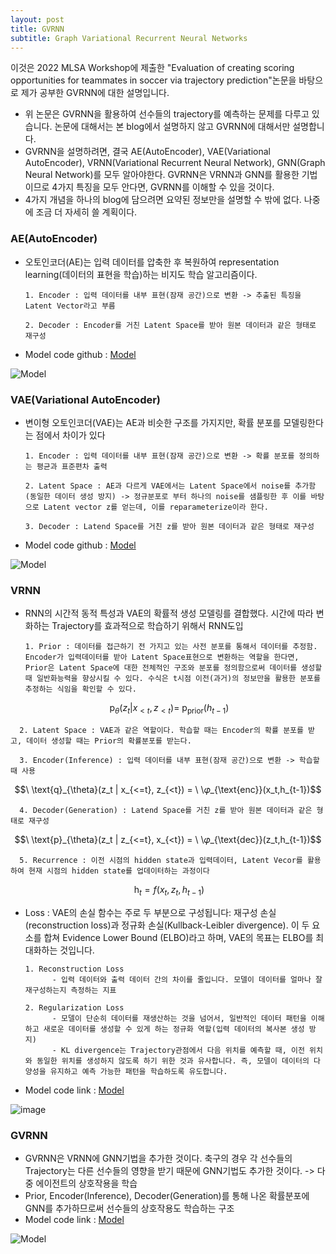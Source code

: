 ```yaml
---
layout: post
title: GVRNN
subtitle: Graph Variational Recurrent Neural Networks
---
```


이것은 2022 MLSA Workshop에 제출한 "Evaluation of creating scoring opportunities for teammates in soccer via trajectory prediction"논문을 바탕으로 제가 공부한 GVRNN에 대한 설명입니다.

- 위 논문은 GVRNN을 활용하여 선수들의 trajectory를 예측하는 문제를 다루고 있습니다. 논문에 대해서는 본 blog에서 설명하지 않고 GVRNN에 대해서만 설명합니다. 
- GVRNN을 설명하려면, 결국 AE(AutoEncoder), VAE(Variational AutoEncoder), VRNN(Variational Recurrent Neural Network), GNN(Graph Neural Network)를 모두 알아야한다. GVRNN은 VRNN과 GNN를 활용한 기법이므로 4가지 특징을 모두 안다면, GVRNN를 이해할 수 있을 것이다.
- 4가지 개념을 하나의 blog에 담으려면 요약된 정보만을 설명할 수 밖에 없다. 나중에 조금 더 자세히 쓸 계획이다.

### AE(AutoEncoder)
- 오토인코더(AE)는 입력 데이터를 압축한 후 복원하여 representation learning(데이터의 표현을 학습)하는 비지도 학습 알고리즘이다.
  
      1. Encoder : 입력 데이터를 내부 표현(잠재 공간)으로 변환 -> 추출된 특징을 Latent Vector라고 부름
  
      2. Decoder : Encoder를 거친 Latent Space를 받아 원본 데이터과 같은 형태로 재구성
  
- Model code github : [Model](https://github.com/dariocazzani/pytorch-AE/blob/master/models/AE.py)
  
![Model](https://blog.kakaocdn.net/dn/8JonH/btqFBec9cAF/mhxdDF930R0CrHs9NdUKv1/img.png)
  
### VAE(Variational AutoEncoder)
- 변이형 오토인코더(VAE)는 AE과 비슷한 구조를 가지지만, 확률 분포를 모델링한다는 점에서 차이가 있다

      1. Encoder : 입력 데이터를 내부 표현(잠재 공간)으로 변환 -> 확률 분포를 정의하는 평균과 표준편차 출력
  
      2. Latent Space : AE과 다르게 VAE에서는 Latent Space에서 noise를 추가함(동일한 데이터 생성 방지) -> 정규분포로 부터 하나의 noise를 샘플링한 후 이를 바탕으로 Latent vector z를 얻는데, 이를 reparameterize이라 한다.
  
      3. Decoder : Latend Space를 거친 z를 받아 원본 데이터과 같은 형태로 재구성
  
- Model code github : [Model](https://github.com/dariocazzani/pytorch-AE/blob/master/models/VAE.py)
  
![Model](https://blog.kakaocdn.net/dn/b30Uzl/btrxY4wKngj/SucVwitDrRtQvi1xTHdrR0/img.png)

### VRNN
* RNN의 시간적 동적 특성과 VAE의 확률적 생성 모델링를 결합했다. 시간에 따라 변화하는 Trajectory를 효과적으로 학습하기 위해서 RNN도입

      1. Prior : 데이터를 접근하기 전 가지고 있는 사전 분포를 통해서 데이터를 추정함. Encoder가 입력데이터를 받아 Latent Space표현으로 변환하는 역할을 한다면, Prior은 Latent Space에 대한 전체적인 구조와 분포를 정의함으로써 데이터를 생성할 때 일반화능력을 향상시킬 수 있다. 수식은 t시점 이전(과거)의 정보만을 활용한 분포를 추정하는 식임을 확인할 수 있다.

$$\ \text{p}_{\theta}(z_t | x_{<t}, z_{<t}) = \ \text{p}_{\text{prior}}(h_{t-1})$$

      2. Latent Space : VAE과 같은 역할이다. 학습할 때는 Encoder의 확률 분포를 받고, 데이터 생성할 때는 Prior의 확률분포를 받는다.
  
      3. Encoder(Inference) : 입력 데이터를 내부 표현(잠재 공간)으로 변환 -> 학습할 때 사용

$$\ \text{q}_{\theta}(z_t | x_{<=t}, z_{<t}) = \ \𝜑_{\text{enc}}(x_t,h_{t-1})$$

      4. Decoder(Generation) : Latend Space를 거친 z를 받아 원본 데이터과 같은 형태로 재구성

$$\ \text{p}_{\theta}(z_t | z_{<=t}, x_{<t}) = \ \𝜑_{\text{dec}}(z_t,h_{t-1})$$

      5. Recurrence : 이전 시점의 hidden state과 입력데이터, Latent Vecor를 활용하여 현재 시점의 hidden state를 업데이터하는 과정이다
      
$$\ \text{h}_t = f(x_t, z_t, h_{t-1})$$

- Loss : VAE의 손실 함수는 주로 두 부분으로 구성됩니다: 재구성 손실(reconstruction loss)과 정규화 손실(Kullback-Leibler divergence). 이 두 요소를 합쳐 Evidence Lower Bound (ELBO)라고 하며, VAE의 목표는 ELBO를 최대화하는 것입니다.
  
      1. Reconstruction Loss
            - 입력 데이터와 출력 데이터 간의 차이를 줄입니다. 모델이 데이터를 얼마나 잘 재구성하는지 측정하는 지표
  
      2. Regularization Loss
            - 모델이 단순히 데이터를 재생산하는 것을 넘어서, 일반적인 데이터 패턴을 이해하고 새로운 데이터를 생성할 수 있게 하는 정규화 역할(입력 데이터의 복사본 생성 방지)
            - KL divergence는 Trajectory관점에서 다음 위치를 예측할 때, 이전 위치와 동일한 위치를 생성하지 않도록 하기 위한 것과 유사합니다. 즉, 모델이 데이터의 다양성을 유지하고 예측 가능한 패턴을 학습하도록 유도합니다.

- Model code link : [Model](https://github.com/emited/VariationalRecurrentNeuralNetwork/blob/master/model.py)
  
![image](https://github.com/GunHeeJoe/GunHeeJoe.github.io/assets/112679136/19c89399-9ba1-463e-8867-ea61078dec90)


  

### GVRNN
- GVRNN은 VRNN에 GNN기법을 추가한 것이다. 축구의 경우 각 선수들의 Trajectory는 다른 선수들의 영향을 받기 때문에 GNN기법도 추가한 것이다. -> 다중 에이전트의 상호작용을 학습
- Prior, Encoder(Inference), Decoder(Generation)를 통해 나온 확률분포에 GNN를 추가하므로써 선수들의 상호작용도 학습하는 구조
- Model code link : [Model](https://github.com/keisuke198619/C-OBSO/blob/main/vrnn/models/gvrnn.py)
  
![Model](https://github.com/GunHeeJoe/GunHeeJoe.github.io/assets/112679136/605202a0-3cf4-422e-87f5-fa1f8932cfcb)



